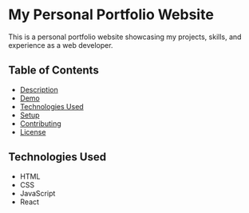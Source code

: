 
# My Personal Portfolio Website
This is a personal portfolio website showcasing my projects, skills, and experience as a web developer.
## Table of Contents
- [Description](#description)
- [Demo](#demo)
- [Technologies Used](#technologies-used)
- [Setup](#setup)
- [Contributing](#contributing)
- [License](#license)
## Technologies Used
- HTML
- CSS
- JavaScript
- React
